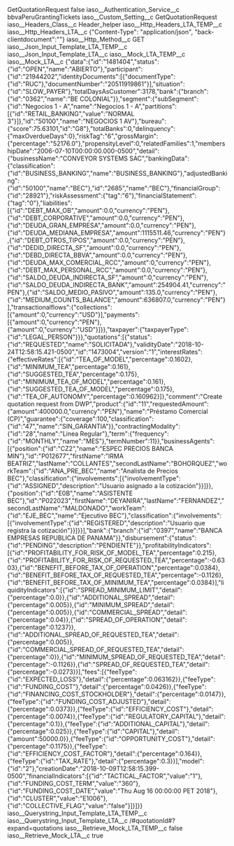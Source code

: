 <?xml version="1.0" encoding="UTF-8"?>
<CustomMetadata xmlns="http://soap.sforce.com/2006/04/metadata" xmlns:xsi="http://www.w3.org/2001/XMLSchema-instance" xmlns:xsd="http://www.w3.org/2001/XMLSchema">
    <label>GetQuotationRequest</label>
    <protected>false</protected>
    <values>
        <field>iaso__Authentication_Service__c</field>
        <value xsi:type="xsd:string">bbvaPeruGrantingTickets</value>
    </values>
    <values>
        <field>iaso__Custom_Setting__c</field>
        <value xsi:type="xsd:string">GetQuotationRequest</value>
    </values>
    <values>
        <field>iaso__Headers_Class__c</field>
        <value xsi:type="xsd:string">Header_helper</value>
    </values>
    <values>
        <field>iaso__Http_Headers_LTA_TEMP__c</field>
        <value xsi:nil="true"/>
    </values>
    <values>
        <field>iaso__Http_Headers_LTA__c</field>
        <value xsi:type="xsd:string">{&quot;Content-Type&quot;: &quot;application/json&quot;, &quot;back-clientdocument&quot;:&quot;&quot;}</value>
    </values>
    <values>
        <field>iaso__Http_Method__c</field>
        <value xsi:type="xsd:string">GET</value>
    </values>
    <values>
        <field>iaso__Json_Input_Template_LTA_TEMP__c</field>
        <value xsi:nil="true"/>
    </values>
    <values>
        <field>iaso__Json_Input_Template_LTA__c</field>
        <value xsi:nil="true"/>
    </values>
    <values>
        <field>iaso__Mock_LTA_TEMP__c</field>
        <value xsi:nil="true"/>
    </values>
    <values>
        <field>iaso__Mock_LTA__c</field>
        <value xsi:type="xsd:string">{&quot;data&quot;:{&quot;id&quot;:&quot;1481404&quot;,&quot;status&quot;:{&quot;id&quot;:&quot;OPEN&quot;,&quot;name&quot;:&quot;ABIERTO&quot;},&quot;participant&quot;:{&quot;id&quot;:&quot;21944202&quot;,&quot;identityDocuments&quot;:[{&quot;documentType&quot;:{&quot;id&quot;:&quot;RUC&quot;},&quot;documentNumber&quot;:&quot;20511919861&quot;}],&quot;situation&quot;:{&quot;id&quot;:&quot;SLOW_PAYER&quot;},&quot;totalDaysAsCustomer&quot;:3178,&quot;bank&quot;:{&quot;branch&quot;:{&quot;id&quot;:&quot;0362&quot;,&quot;name&quot;:&quot;BE COLONIAL&quot;}},&quot;segment&quot;:{&quot;subSegment&quot;:{&quot;id&quot;:&quot;Negocios 1 - A&quot;,&quot;name&quot;:&quot;Negocios 1 - A&quot;,&quot;partitions&quot;:[{&quot;id&quot;:&quot;RETAIL_BANKING&quot;,&quot;value&quot;:&quot;NORMAL 3&quot;}]},&quot;id&quot;:&quot;50100&quot;,&quot;name&quot;:&quot;NEGOCIOS 1 AV&quot;},&quot;bureau&quot;:{&quot;score&quot;:75.63101,&quot;id&quot;:&quot;G8&quot;},&quot;totalBanks&quot;:0,&quot;delinquency&quot;:{&quot;maxOverdueDays&quot;:0},&quot;riskTag&quot;:&quot;6&quot;,&quot;grossMargin&quot;:{&quot;percentage&quot;:&quot;52176.0&quot;},&quot;propensityLevel&quot;:0,&quot;relatedFamilies&quot;:1,&quot;membershipDate&quot;:&quot;2006-07-10T00:00:00.000-0500&quot;,&quot;detail&quot;:{&quot;businessName&quot;:&quot;CONVEYOR SYSTEMS SAC&quot;,&quot;bankingData&quot;:{&quot;classification&quot;:{&quot;id&quot;:&quot;BUSINESS_BANKING&quot;,&quot;name&quot;:&quot;BUSINESS_BANKING&quot;},&quot;adjustedBanking&quot;:{&quot;id&quot;:&quot;50100&quot;,&quot;name&quot;:&quot;BEC&quot;},&quot;id&quot;:&quot;2685&quot;,&quot;name&quot;:&quot;BEC&quot;},&quot;financialGroup&quot;:{&quot;id&quot;:&quot;28921&quot;},&quot;riskAssessment&quot;:{&quot;tag&quot;:&quot;6&quot;},&quot;financialStatement&quot;:{&quot;tag&quot;:&quot;0&quot;},&quot;liabilities&quot;:[{&quot;id&quot;:&quot;DEBT_MAX_OB&quot;,&quot;amount&quot;:0.0,&quot;currency&quot;:&quot;PEN&quot;},{&quot;id&quot;:&quot;DEBT_CORPORATIVE&quot;,&quot;amount&quot;:0.0,&quot;currency&quot;:&quot;PEN&quot;},{&quot;id&quot;:&quot;DEUDA_GRAN_EMPRESA&quot;,&quot;amount&quot;:0.0,&quot;currency&quot;:&quot;PEN&quot;},{&quot;id&quot;:&quot;DEUDA_MEDIANA_EMPRESA&quot;,&quot;amount&quot;:1115511.46,&quot;currency&quot;:&quot;PEN&quot;},{&quot;id&quot;:&quot;DEBT_OTROS_TIPOS&quot;,&quot;amount&quot;:0.0,&quot;currency&quot;:&quot;PEN&quot;},{&quot;id&quot;:&quot;DEDID_DIRECTA_SF&quot;,&quot;amount&quot;:0.0,&quot;currency&quot;:&quot;PEN&quot;},{&quot;id&quot;:&quot;DEBD_DIRECTA_BBVA&quot;,&quot;amount&quot;:0.0,&quot;currency&quot;:&quot;PEN&quot;},{&quot;id&quot;:&quot;DEUDA_MAX_COMERCIAL_RCC&quot;,&quot;amount&quot;:0,&quot;currency&quot;:&quot;PEN&quot;},{&quot;id&quot;:&quot;DEBT_MAX_PERSONAL_RCC&quot;,&quot;amount&quot;:0.0,&quot;currency&quot;:&quot;PEN&quot;},{&quot;id&quot;:&quot;SALDO_DEUDA_INDIRECTA_SF&quot;,&quot;amount&quot;:0,&quot;currency&quot;:&quot;PEN&quot;},{&quot;id&quot;:&quot;SALDO_DEUDA_INDIRECTA_BANK&quot;,&quot;amount&quot;:254904.41,&quot;currency&quot;:&quot;PEN&quot;},{&quot;id&quot;:&quot;SALDO_MEDIO_PASIVO&quot;,&quot;amount&quot;:135.0,&quot;currency&quot;:&quot;PEN&quot;},{&quot;id&quot;:&quot;MEDIUM_COUNTS_BALANCE&quot;,&quot;amount&quot;:636807.0,&quot;currency&quot;:&quot;PEN&quot;}],&quot;transactionalflows&quot;:{&quot;collections&quot;:[{&quot;amount&quot;:0,&quot;currency&quot;:&quot;USD&quot;}],&quot;payments&quot;:[{&quot;amount&quot;:0,&quot;currency&quot;:&quot;PEN&quot;},{&quot;amount&quot;:0,&quot;currency&quot;:&quot;USD&quot;}]}},&quot;taxpayer&quot;:{&quot;taxpayerType&quot;:{&quot;id&quot;:&quot;LEGAL_PERSON&quot;}}},&quot;quotations&quot;:[{&quot;status&quot;:{&quot;id&quot;:&quot;REQUESTED&quot;,&quot;name&quot;:&quot;SOLICITADA&quot;},&quot;validityDate&quot;:&quot;2018-10-24T12:58:15.421-0500&quot;,&quot;id&quot;:&quot;1473004&quot;,&quot;version&quot;:&quot;1&quot;,&quot;interestRates&quot;:{&quot;effectiveRates&quot;:[{&quot;id&quot;:&quot;TEA_OF_MODEL&quot;,&quot;percentage&quot;:0.1602},{&quot;id&quot;:&quot;MINIMUM_TEA&quot;,&quot;percentage&quot;:0.161},{&quot;id&quot;:&quot;SUGGESTED_TEA&quot;,&quot;percentage&quot;:0.175},{&quot;id&quot;:&quot;MINIMUM_TEA_OF_MODEL&quot;,&quot;percentage&quot;:0.161},{&quot;id&quot;:&quot;SUGGESTED_TEA_OF_MODEL&quot;,&quot;percentage&quot;:0.175},{&quot;id&quot;:&quot;TEA_OF_AUTONOMY&quot;,&quot;percentage&quot;:0.160962}]},&quot;comment&quot;:&quot;Create quotation request from DWP&quot;,&quot;product&quot;:{&quot;id&quot;:&quot;11&quot;,&quot;requestedAmount&quot;:{&quot;amount&quot;:400000.0,&quot;currency&quot;:&quot;PEN&quot;},&quot;name&quot;:&quot;Préstamo Comercial (CP)&quot;,&quot;guarantee&quot;:{&quot;coverage&quot;:100,&quot;classification&quot;:{&quot;id&quot;:&quot;47&quot;,&quot;name&quot;:&quot;SIN_GARANTIA&quot;}},&quot;contractingModality&quot;:{&quot;id&quot;:&quot;28&quot;,&quot;name&quot;:&quot;Linea Regular&quot;},&quot;term&quot;:{&quot;frequency&quot;:{&quot;id&quot;:&quot;MONTHLY&quot;,&quot;name&quot;:&quot;MES&quot;},&quot;termNumber&quot;:11}},&quot;businessAgents&quot;:[{&quot;position&quot;:{&quot;id&quot;:&quot;CZ2&quot;,&quot;name&quot;:&quot;ESPEC PRECIOS BANCA MIN&quot;},&quot;id&quot;:&quot;P012677&quot;,&quot;firstName&quot;:&quot;IRMA BEATRIZ&quot;,&quot;lastName&quot;:&quot;COLLANTES&quot;,&quot;secondLastName&quot;:&quot;BOHORQUEZ&quot;,&quot;workTeam&quot;:{&quot;id&quot;:&quot;ANA_PRE_BEC&quot;,&quot;name&quot;:&quot;Analista de Precios BEC&quot;},&quot;classification&quot;:{&quot;involvements&quot;:[{&quot;involvementType&quot;:{&quot;id&quot;:&quot;ASSIGNED&quot;,&quot;description&quot;:&quot;Usuario asignado a la cotización&quot;}}]}},{&quot;position&quot;:{&quot;id&quot;:&quot;E0B&quot;,&quot;name&quot;:&quot;ASISTENTE BEC&quot;},&quot;id&quot;:&quot;P022023&quot;,&quot;firstName&quot;:&quot;DEYANIRA&quot;,&quot;lastName&quot;:&quot;FERNANDEZ&quot;,&quot;secondLastName&quot;:&quot;MALDONADO&quot;,&quot;workTeam&quot;:{&quot;id&quot;:&quot;EJE_BEC&quot;,&quot;name&quot;:&quot;Ejecutivo BEC&quot;},&quot;classification&quot;:{&quot;involvements&quot;:[{&quot;involvementType&quot;:{&quot;id&quot;:&quot;REGISTERED&quot;,&quot;description&quot;:&quot;Usuario que registra la cotización&quot;}}]}}],&quot;bank&quot;:{&quot;branch&quot;:{&quot;id&quot;:&quot;0397&quot;,&quot;name&quot;:&quot;BANCA EMPRESAS REPUBLICA DE PANAMA&quot;}},&quot;disbursement&quot;:{&quot;status&quot;:{&quot;id&quot;:&quot;PENDING&quot;,&quot;description&quot;:&quot;PENDIENTE&quot;}},&quot;profitabilityIndicators&quot;:[{&quot;id&quot;:&quot;PROFITABILITY_FOR_RISK_OF_MODEL_TEA&quot;,&quot;percentage&quot;:0.215},{&quot;id&quot;:&quot;PROFITABILITY_FOR_RISK_OF_REQUESTED_TEA&quot;,&quot;percentage&quot;:-0.6303},{&quot;id&quot;:&quot;BENEFIT_BEFORE_TAX_OF_OPERATION&quot;,&quot;percentage&quot;:0.0384},{&quot;id&quot;:&quot;BENEFIT_BEFORE_TAX_OF_REQUESTED_TEA&quot;,&quot;percentage&quot;:-0.1126},{&quot;id&quot;:&quot;BENEFIT_BEFORE_TAX_OF_MINIMUM_TEA&quot;,&quot;percentage&quot;:0.0384}],&quot;liquidityIndicators&quot;:[{&quot;id&quot;:&quot;SPREAD_MINIMUM_LIMIT&quot;,&quot;detail&quot;:{&quot;percentage&quot;:0.0}},{&quot;id&quot;:&quot;ADDITIONAL_SPREAD&quot;,&quot;detail&quot;:{&quot;percentage&quot;:0.005}},{&quot;id&quot;:&quot;MINIMUM_SPREAD&quot;,&quot;detail&quot;:{&quot;percentage&quot;:0.005}},{&quot;id&quot;:&quot;COMMERCIAL_SPREAD&quot;,&quot;detail&quot;:{&quot;percentage&quot;:0.04}},{&quot;id&quot;:&quot;SPREAD_OF_OPERATION&quot;,&quot;detail&quot;:{&quot;percentage&quot;:0.1237}},{&quot;id&quot;:&quot;ADDITIONAL_SPREAD_OF_REQUESTED_TEA&quot;,&quot;detail&quot;:{&quot;percentage&quot;:0.005}},{&quot;id&quot;:&quot;COMMERCIAL_SPREAD_OF_REQUESTED_TEA&quot;,&quot;detail&quot;:{&quot;percentage&quot;:0}},{&quot;id&quot;:&quot;MINIMUM_SPREAD_OF_REQUESTED_TEA&quot;,&quot;detail&quot;:{&quot;percentage&quot;:-0.1126}},{&quot;id&quot;:&quot;SPREAD_OF_REQUESTED_TEA&quot;,&quot;detail&quot;:{&quot;percentage&quot;:-0.0273}}],&quot;fees&quot;:[{&quot;feeType&quot;:{&quot;id&quot;:&quot;EXPECTED_LOSS&quot;},&quot;detail&quot;:{&quot;percentage&quot;:0.063162}},{&quot;feeType&quot;:{&quot;id&quot;:&quot;FUNDING_COST&quot;},&quot;detail&quot;:{&quot;percentage&quot;:0.0426}},{&quot;feeType&quot;:{&quot;id&quot;:&quot;FINANCING_COST_STOCKHOLDER&quot;},&quot;detail&quot;:{&quot;percentage&quot;:0.0147}},{&quot;feeType&quot;:{&quot;id&quot;:&quot;FUNDING_COST_ADJUSTED&quot;},&quot;detail&quot;:{&quot;percentage&quot;:0.0373}},{&quot;feeType&quot;:{&quot;id&quot;:&quot;EFFICIENCY_COST&quot;},&quot;detail&quot;:{&quot;percentage&quot;:0.0074}},{&quot;feeType&quot;:{&quot;id&quot;:&quot;REGULATORY_CAPITAL&quot;},&quot;detail&quot;:{&quot;percentage&quot;:0.1}},{&quot;feeType&quot;:{&quot;id&quot;:&quot;ADDITIONAL_CAPITAL&quot;},&quot;detail&quot;:{&quot;percentage&quot;:0.025}},{&quot;feeType&quot;:{&quot;id&quot;:&quot;CAPITAL&quot;},&quot;detail&quot;:{&quot;amount&quot;:50000.0}},{&quot;feeType&quot;:{&quot;id&quot;:&quot;OPPORTUNITY_COST&quot;},&quot;detail&quot;:{&quot;percentage&quot;:0.1175}},{&quot;feeType&quot;:{&quot;id&quot;:&quot;EFFICIENCY_COST_FACTOR&quot;},&quot;detail&quot;:{&quot;percentage&quot;:0.164}},{&quot;feeType&quot;:{&quot;id&quot;:&quot;TAX_RATE&quot;},&quot;detail&quot;:{&quot;percentage&quot;:0.3}}],&quot;model&quot;:{&quot;id&quot;:&quot;2&quot;},&quot;creationDate&quot;:&quot;2018-10-09T12:58:15.399-0500&quot;,&quot;financialIndicators&quot;:[{&quot;id&quot;:&quot;TACTICAL_FACTOR&quot;,&quot;value&quot;:&quot;1&quot;},{&quot;id&quot;:&quot;FUNDING_COST_TERM&quot;,&quot;value&quot;:&quot;360&quot;},{&quot;id&quot;:&quot;FUNDING_COST_DATE&quot;,&quot;value&quot;:&quot;Thu Aug 16 00:00:00 PET 2018&quot;},{&quot;id&quot;:&quot;CLUSTER&quot;,&quot;value&quot;:&quot;E1006&quot;},{&quot;id&quot;:&quot;COLLECTIVE_FLAG&quot;,&quot;value&quot;:&quot;false&quot;}]}]}}</value>
    </values>
    <values>
        <field>iaso__Querystring_Input_Template_LTA_TEMP__c</field>
        <value xsi:nil="true"/>
    </values>
    <values>
        <field>iaso__Querystring_Input_Template_LTA__c</field>
        <value xsi:type="xsd:string">/#quotationId#?expand=quotations</value>
    </values>
    <values>
        <field>iaso__Retrieve_Mock_LTA_TEMP__c</field>
        <value xsi:type="xsd:boolean">false</value>
    </values>
    <values>
        <field>iaso__Retrieve_Mock_LTA__c</field>
        <value xsi:type="xsd:boolean">true</value>
    </values>
</CustomMetadata>
